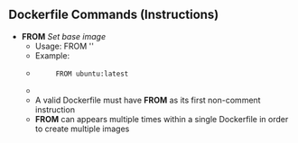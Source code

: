 ## Dockerfile Commands (Instructions)
- **FROM**  *Set base image*  
    - 	Usage: FROM '<image>'
    - 	Example:
    -          FROM ubuntu:latest
    -          
    - A valid Dockerfile must have **FROM** as its first non-comment instruction
    - **FROM** can appears multiple times within a single Dockerfile in order to create multiple images
